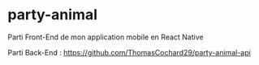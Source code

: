 # party-animal

Parti Front-End de mon application mobile en React Native

Parti Back-End : https://github.com/ThomasCochard29/party-animal-api
